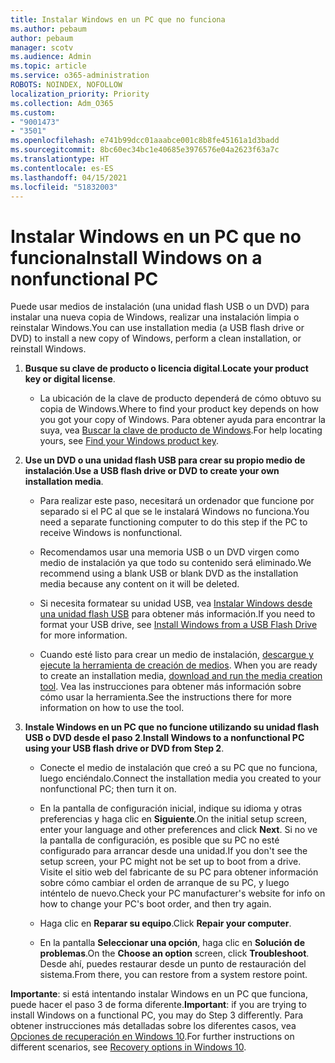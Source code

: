 ```yaml
---
title: Instalar Windows en un PC que no funciona
ms.author: pebaum
author: pebaum
manager: scotv
ms.audience: Admin
ms.topic: article
ms.service: o365-administration
ROBOTS: NOINDEX, NOFOLLOW
localization_priority: Priority
ms.collection: Adm_O365
ms.custom:
- "9001473"
- "3501"
ms.openlocfilehash: e741b99dcc01aaabce001c8b8fe45161a1d3badd
ms.sourcegitcommit: 8bc60ec34bc1e40685e3976576e04a2623f63a7c
ms.translationtype: HT
ms.contentlocale: es-ES
ms.lasthandoff: 04/15/2021
ms.locfileid: "51832003"
---
```

# <a name="install-windows-on-a-nonfunctional-pc"></a><span data-ttu-id="5b50b-102">Instalar Windows en un PC que no funciona</span><span class="sxs-lookup"><span data-stu-id="5b50b-102">Install Windows on a nonfunctional PC</span></span>

<span data-ttu-id="5b50b-103">Puede usar medios de instalación (una unidad flash USB o un DVD) para instalar una nueva copia de Windows, realizar una instalación limpia o reinstalar Windows.</span><span class="sxs-lookup"><span data-stu-id="5b50b-103">You can use installation media (a USB flash drive or DVD) to install a new copy of Windows, perform a clean installation, or reinstall Windows.</span></span>

1. <span data-ttu-id="5b50b-104">**Busque su clave de producto o licencia digital**.</span><span class="sxs-lookup"><span data-stu-id="5b50b-104">**Locate your product key or digital license**.</span></span>

    - <span data-ttu-id="5b50b-105">La ubicación de la clave de producto dependerá de cómo obtuvo su copia de Windows.</span><span class="sxs-lookup"><span data-stu-id="5b50b-105">Where to find your product key depends on how you got your copy of Windows.</span></span> <span data-ttu-id="5b50b-106">Para obtener ayuda para encontrar la suya, vea [Buscar la clave de producto de Windows](https://support.microsoft.com/help/10749/windows-10-find-product-key).</span><span class="sxs-lookup"><span data-stu-id="5b50b-106">For help locating yours, see [Find your Windows product key](https://support.microsoft.com/help/10749/windows-10-find-product-key).</span></span> 

2. <span data-ttu-id="5b50b-107">**Use un DVD o una unidad flash USB para crear su propio medio de instalación**.</span><span class="sxs-lookup"><span data-stu-id="5b50b-107">**Use a USB flash drive or DVD to create your own installation media**.</span></span>

    - <span data-ttu-id="5b50b-108">Para realizar este paso, necesitará un ordenador que funcione por separado si el PC al que se le instalará Windows no funciona.</span><span class="sxs-lookup"><span data-stu-id="5b50b-108">You need a separate functioning computer to do this step if the PC to receive Windows is nonfunctional.</span></span>

    - <span data-ttu-id="5b50b-109">Recomendamos usar una memoria USB o un DVD virgen como medio de instalación ya que todo su contenido será eliminado.</span><span class="sxs-lookup"><span data-stu-id="5b50b-109">We recommend using a blank USB or blank DVD as the installation media because any content on it will be deleted.</span></span>

    - <span data-ttu-id="5b50b-110">Si necesita formatear su unidad USB, vea [Instalar Windows desde una unidad flash USB](https://docs.microsoft.com/windows-hardware/manufacture/desktop/install-windows-from-a-usb-flash-drive) para obtener más información.</span><span class="sxs-lookup"><span data-stu-id="5b50b-110">If you need to format your USB drive, see [Install Windows from a USB Flash Drive](https://docs.microsoft.com/windows-hardware/manufacture/desktop/install-windows-from-a-usb-flash-drive) for more information.</span></span>

    - <span data-ttu-id="5b50b-111">Cuando esté listo para crear un medio de instalación, [descargue y ejecute la herramienta de creación de medios](https://www.microsoft.com/software-download/windows10). </span><span class="sxs-lookup"><span data-stu-id="5b50b-111">When you are ready to create an installation media, [download and run the media creation tool](https://www.microsoft.com/software-download/windows10).</span></span> <span data-ttu-id="5b50b-112">Vea las instrucciones para obtener más información sobre cómo usar la herramienta.</span><span class="sxs-lookup"><span data-stu-id="5b50b-112">See the instructions there for more information on how to use the tool.</span></span>

3. <span data-ttu-id="5b50b-113">**Instale Windows en un PC que no funcione utilizando su unidad flash USB o DVD desde el paso 2**.</span><span class="sxs-lookup"><span data-stu-id="5b50b-113">**Install Windows to a nonfunctional PC using your USB flash drive or DVD from Step 2**.</span></span>

    - <span data-ttu-id="5b50b-114">Conecte el medio de instalación que creó a su PC que no funciona, luego enciéndalo.</span><span class="sxs-lookup"><span data-stu-id="5b50b-114">Connect the installation media you created to your nonfunctional PC; then turn it on.</span></span>

    - <span data-ttu-id="5b50b-115">En la pantalla de configuración inicial, indique su idioma y otras preferencias y haga clic en **Siguiente**.</span><span class="sxs-lookup"><span data-stu-id="5b50b-115">On the initial setup screen, enter your language and other preferences and click **Next**.</span></span> <span data-ttu-id="5b50b-116">Si no ve la pantalla de configuración, es posible que su PC no esté configurado para arrancar desde una unidad.</span><span class="sxs-lookup"><span data-stu-id="5b50b-116">If you don't see the setup screen, your PC might not be set up to boot from a drive.</span></span> <span data-ttu-id="5b50b-117">Visite el sitio web del fabricante de su PC para obtener información sobre cómo cambiar el orden de arranque de su PC, y luego inténtelo de nuevo.</span><span class="sxs-lookup"><span data-stu-id="5b50b-117">Check your PC manufacturer's website for info on how to change your PC's boot order, and then try again.</span></span>

    - <span data-ttu-id="5b50b-118">Haga clic en **Reparar su equipo**.</span><span class="sxs-lookup"><span data-stu-id="5b50b-118">Click **Repair your computer**.</span></span>

    - <span data-ttu-id="5b50b-119">En la pantalla **Seleccionar una opción**, haga clic en **Solución de problemas**.</span><span class="sxs-lookup"><span data-stu-id="5b50b-119">On the **Choose an option** screen, click **Troubleshoot**.</span></span> <span data-ttu-id="5b50b-120">Desde ahí, puedes restaurar desde un punto de restauración del sistema.</span><span class="sxs-lookup"><span data-stu-id="5b50b-120">From there, you can restore from a system restore point.</span></span>

<span data-ttu-id="5b50b-121">**Importante**: si está intentando instalar Windows en un PC que funciona, puede hacer el paso 3 de forma diferente.</span><span class="sxs-lookup"><span data-stu-id="5b50b-121">**Important**: if you are trying to install Windows on a functional PC, you may do Step 3 differently.</span></span> <span data-ttu-id="5b50b-122">Para obtener instrucciones más detalladas sobre los diferentes casos, vea [Opciones de recuperación en Windows 10](https://support.microsoft.com/help/12415/windows-10-recovery-options).</span><span class="sxs-lookup"><span data-stu-id="5b50b-122">For further instructions on different scenarios, see [Recovery options in Windows 10](https://support.microsoft.com/help/12415/windows-10-recovery-options).</span></span>
